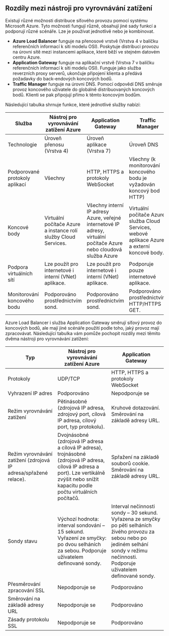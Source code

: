 ## <a name="load-balancer-differences"></a>Rozdíly mezi nástroji pro vyrovnávání zatížení

Existují různé možnosti distribuce síťového provozu pomocí systému Microsoft Azure. Tyto možnosti fungují různě, obsahují jiné sady funkcí a podporují různé scénáře. Lze je používat jednotlivě nebo je kombinovat.

* **Azure Load Balancer** funguje na přenosové vrstvě (Vrstva 4 v balíčku referenčních informací k síti modelu OSI). Poskytuje distribuci provozu na úrovni sítě mezi instancemi aplikace, které běží ve stejném datovém centru Azure.
* **Application Gateway** funguje na aplikační vrstvě (Vrstva 7 v balíčku referenčních informací k síti modelu OSI). Funguje jako služba reverzních proxy serverů, ukončuje připojení klienta a předává požadavky do back-endových koncových bodů.
* **Traffic Manager** funguje na úrovni DNS.  Pomocí odpovědí DNS směruje provoz koncového uživatele do globálně distribuovaných koncových bodů. Klienti se pak připojují přímo k těmto koncovým bodům.

Následující tabulka shrnuje funkce, které jednotlivé služby nabízí:

| Služba | Nástroj pro vyrovnávání zatížení Azure | Application Gateway | Traffic Manager |
| --- | --- | --- | --- |
| Technologie |Úroveň přenosu (Vrstva 4) |Úroveň aplikace (Vrstva 7) |Úroveň DNS |
| Podporované protokoly aplikací |Všechny |HTTP, HTTPS a protokoly WebSocket |Všechny (k monitorování koncového bodu je vyžadován koncový bod HTTP) |
| Koncové body |Virtuální počítače Azure a instance rolí služby Cloud Services. |Všechny interní IP adresy Azure, veřejné internetové IP adresy, virtuální počítače Azure nebo cloudová služba Azure |Virtuální počítače Azure, služba Cloud Services, webové aplikace Azure a externí koncové body. |
| Podpora virtuálních sítí |Lze použít pro internetové i interní (VNet) aplikace. |Lze použít pro internetové i interní (VNet) aplikace. |Podporuje pouze internetové aplikace. |
| Monitorování koncového bodu |Podporováno prostřednictvím sond. |Podporováno prostřednictvím sond. |Podporováno prostřednictvím HTTP/HTTPS GET. |

Azure Load Balancer i služba Application Gateway směrují síťový provoz do koncových bodů, ale mají jiné scénáře použití podle toho, jaký provoz mají zpracovávat. Následující tabulka vám pomůže pochopit rozdíly mezi těmito dvěma nástroji pro vyrovnávání zatížení:

| Typ | Nástroj pro vyrovnávání zatížení Azure | Application Gateway |
| --- | --- | --- |
| Protokoly |UDP/TCP |HTTP, HTTPS a protokoly WebSocket |
| Vyhrazení IP adres |Podporováno |Nepodporuje se |
| Režim vyrovnávání zatížení |Pětinásobné (zdrojová IP adresa, zdrojový port, cílová IP adresa, cílový port, typ protokolu). |Kruhové dotazování.<br>Směrování na základě adresy URL. |
| Režim vyrovnávání zatížení (zdrojová IP adresa/spřažené relace). |Dvojnásobné (zdrojová IP adresa a cílová IP adresa), trojnásobné (zdrojová IP adresa, cílová IP adresa a port). Lze vertikálně zvýšit nebo snížit kapacitu podle počtu virtuálních počítačů. |Spřažení na základě souborů cookie.<br>Směrování na základě adresy URL. |
| Sondy stavu |Výchozí hodnota: interval sondování – 15 sekund. Vyřazení ze smyčky: po dvou selháních za sebou. Podporuje uživatelem definované sondy. |Interval nečinnosti sondy – 30 sekund. Vyřazena ze smyčky po pěti selháních živého provozu za sebou nebo po jediném selhání sondy v režimu nečinnosti. Podporuje uživatelem definované sondy. |
| Přesměrování zpracování SSL |Nepodporuje se |Podporováno |
| Směrování na základě adresy URL | Nepodporuje se | Podporováno|
| Zásady protokolu SSL | Nepodporuje se | Podporováno|
